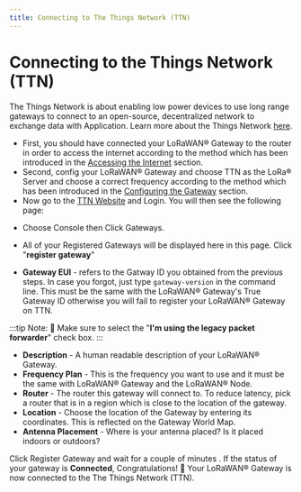 ```yaml
---
title: Connecting to The Things Network (TTN)
---
```


# Connecting to the Things Network (TTN)

The Things Network is about enabling low power devices to use long range gateways to connect to an open-source, decentralized network to exchange data with Application. Learn more about the Things Network [here](https://www.thethingsnetwork.org/docs/).

* First, you should have connected your LoRaWAN® Gateway to the router in order to access the internet according to the method which has been introduced in the [Accessing the Internet](accessing-the-internet.html) section.
* Second, config your LoRaWAN® Gateway and choose TTN as the LoRa® Server and choose a correct frequency according to the method which has been introduced in the [Configuring the Gateway](configuring-the-gateway.html) section.
* Now go to the [TTN Website](https://www.thethingsnetwork.org/) and Login. You will then see the following page:


<rk-img src="/assets/images/quick-start-guide/rak7246/ttn_home_page.jpg" width="100%" figure-number = "1" caption="The Things Network Home Page"/>

* Choose Console then Click Gateways.

<rk-img src="/assets/images/quick-start-guide/rak7246/ttn_console.png" width="100%" figure-number = "2" caption="The Things Network Console Page"/>

* All of your Registered Gateways will be displayed here in this page. Click "**register gateway**"

<rk-img src="/assets/images/quick-start-guide/rak7246/adding_gateway.png" width="100%" figure-number = "3" caption="Adding a Gateway to TTN"/>

<rk-img src="/assets/images/quick-start-guide/rak7246/register_gateway.png" width="100%" figure-number = "4" caption="Registering your Gateway"/>

* **Gateway EUI** - refers to the Gatway ID you obtained from the previous steps. In case you forgot, just type `gateway-version` in the command line. This must be the same with the LoRaWAN® Gateway's True Gateway ID otherwise you will fail to register your LoRaWAN® Gateway on TTN.

<rk-img src="/assets/images/quick-start-guide/rak7246/gateway_id.png" width="100%" figure-number = "5" caption="RAK7246G - LoRaWAN® Developer Gateway Gateway ID in SSH"/>

:::tip Note:
:pencil: Make sure to select the "**I'm using the legacy packet forwarder**" check box.
:::

* **Description** - A human readable description of your LoRaWAN® Gateway.
* **Frequency Plan** - This is the frequency you want to use and it must be the same with LoRaWAN® Gateway and the LoRaWAN® Node.
* **Router** - The router this gateway will connect to. To reduce latency, pick a router that is in a region which is close to the location of the gateway.
* **Location** - Choose the location of the Gateway by entering its coordinates. This is reflected on the Gateway World Map.
* **Antenna Placement** - Where is your antenna placed? Is it placed indoors or outdoors?

Click Register Gateway and wait for a couple of minutes . If the status of your gateway is **Connected**, Congratulations! :tada: Your LoRaWAN® Gateway is now connected to the The Things Network (TTN).


<rk-img src="/assets/images/quick-start-guide/rak7246/connection_success.png" width="100%" figure-number = "6" caption="RAK7246G - LoRaWAN® Developer Gateway TTN Connection Success"/>